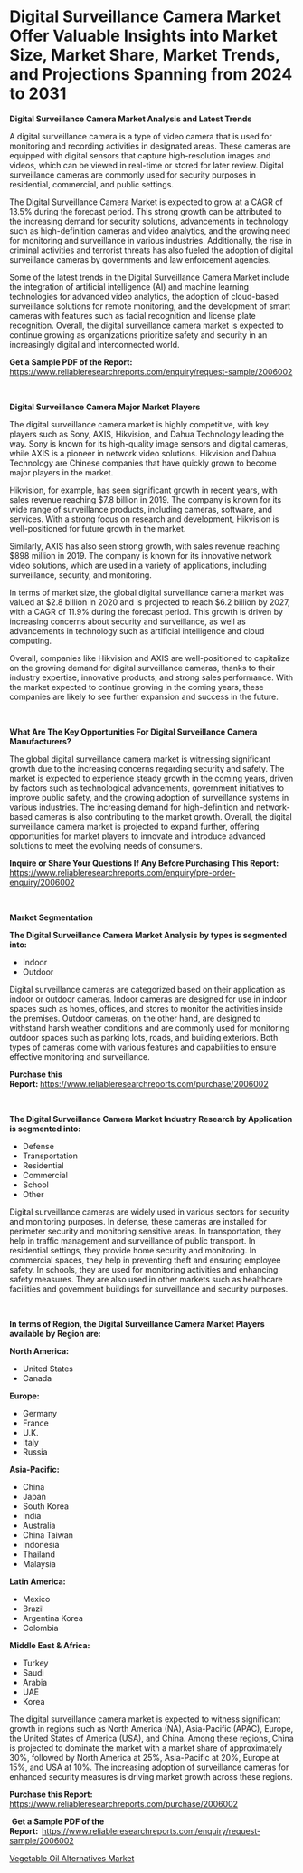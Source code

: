 <p><h1>Digital Surveillance Camera Market Offer Valuable Insights into Market Size, Market Share, Market Trends, and Projections Spanning from 2024 to 2031</h1></p><p><strong>Digital Surveillance Camera Market Analysis and Latest Trends</strong></p>
<p><p>A digital surveillance camera is a type of video camera that is used for monitoring and recording activities in designated areas. These cameras are equipped with digital sensors that capture high-resolution images and videos, which can be viewed in real-time or stored for later review. Digital surveillance cameras are commonly used for security purposes in residential, commercial, and public settings.</p><p>The Digital Surveillance Camera Market is expected to grow at a CAGR of 13.5% during the forecast period. This strong growth can be attributed to the increasing demand for security solutions, advancements in technology such as high-definition cameras and video analytics, and the growing need for monitoring and surveillance in various industries. Additionally, the rise in criminal activities and terrorist threats has also fueled the adoption of digital surveillance cameras by governments and law enforcement agencies.</p><p>Some of the latest trends in the Digital Surveillance Camera Market include the integration of artificial intelligence (AI) and machine learning technologies for advanced video analytics, the adoption of cloud-based surveillance solutions for remote monitoring, and the development of smart cameras with features such as facial recognition and license plate recognition. Overall, the digital surveillance camera market is expected to continue growing as organizations prioritize safety and security in an increasingly digital and interconnected world.</p></p>
<p><strong>Get a Sample PDF of the Report:&nbsp;</strong> <a href="https://www.reliableresearchreports.com/enquiry/request-sample/2006002">https://www.reliableresearchreports.com/enquiry/request-sample/2006002</a></p>
<p>&nbsp;</p>
<p><strong>Digital Surveillance Camera Major Market Players</strong></p>
<p><p>The digital surveillance camera market is highly competitive, with key players such as Sony, AXIS, Hikvision, and Dahua Technology leading the way. Sony is known for its high-quality image sensors and digital cameras, while AXIS is a pioneer in network video solutions. Hikvision and Dahua Technology are Chinese companies that have quickly grown to become major players in the market.</p><p>Hikvision, for example, has seen significant growth in recent years, with sales revenue reaching $7.8 billion in 2019. The company is known for its wide range of surveillance products, including cameras, software, and services. With a strong focus on research and development, Hikvision is well-positioned for future growth in the market.</p><p>Similarly, AXIS has also seen strong growth, with sales revenue reaching $898 million in 2019. The company is known for its innovative network video solutions, which are used in a variety of applications, including surveillance, security, and monitoring.</p><p>In terms of market size, the global digital surveillance camera market was valued at $2.8 billion in 2020 and is projected to reach $6.2 billion by 2027, with a CAGR of 11.9% during the forecast period. This growth is driven by increasing concerns about security and surveillance, as well as advancements in technology such as artificial intelligence and cloud computing.</p><p>Overall, companies like Hikvision and AXIS are well-positioned to capitalize on the growing demand for digital surveillance cameras, thanks to their industry expertise, innovative products, and strong sales performance. With the market expected to continue growing in the coming years, these companies are likely to see further expansion and success in the future.</p></p>
<p>&nbsp;</p>
<p><strong>What Are The Key Opportunities For Digital Surveillance Camera Manufacturers?</strong></p>
<p><p>The global digital surveillance camera market is witnessing significant growth due to the increasing concerns regarding security and safety. The market is expected to experience steady growth in the coming years, driven by factors such as technological advancements, government initiatives to improve public safety, and the growing adoption of surveillance systems in various industries. The increasing demand for high-definition and network-based cameras is also contributing to the market growth. Overall, the digital surveillance camera market is projected to expand further, offering opportunities for market players to innovate and introduce advanced solutions to meet the evolving needs of consumers.</p></p>
<p><strong>Inquire or Share Your Questions If Any Before Purchasing This Report:</strong> <a href="https://www.reliableresearchreports.com/enquiry/pre-order-enquiry/2006002">https://www.reliableresearchreports.com/enquiry/pre-order-enquiry/2006002</a></p>
<p>&nbsp;</p>
<p><strong>Market Segmentation</strong></p>
<p><strong>The Digital Surveillance Camera Market Analysis by types is segmented into:</strong></p>
<p><ul><li>Indoor</li><li>Outdoor</li></ul></p>
<p><p>Digital surveillance cameras are categorized based on their application as indoor or outdoor cameras. Indoor cameras are designed for use in indoor spaces such as homes, offices, and stores to monitor the activities inside the premises. Outdoor cameras, on the other hand, are designed to withstand harsh weather conditions and are commonly used for monitoring outdoor spaces such as parking lots, roads, and building exteriors. Both types of cameras come with various features and capabilities to ensure effective monitoring and surveillance.</p></p>
<p><strong>Purchase this Report:&nbsp;</strong><a href="https://www.reliableresearchreports.com/purchase/2006002">https://www.reliableresearchreports.com/purchase/2006002</a></p>
<p>&nbsp;</p>
<p><strong>The Digital Surveillance Camera Market Industry Research by Application is segmented into:</strong></p>
<p><ul><li>Defense</li><li>Transportation</li><li>Residential</li><li>Commercial</li><li>School</li><li>Other</li></ul></p>
<p><p>Digital surveillance cameras are widely used in various sectors for security and monitoring purposes. In defense, these cameras are installed for perimeter security and monitoring sensitive areas. In transportation, they help in traffic management and surveillance of public transport. In residential settings, they provide home security and monitoring. In commercial spaces, they help in preventing theft and ensuring employee safety. In schools, they are used for monitoring activities and enhancing safety measures. They are also used in other markets such as healthcare facilities and government buildings for surveillance and security purposes.</p></p>
<p>&nbsp;</p>
<p><strong>In terms of Region, the Digital Surveillance Camera Market Players available by Region are:</strong></p>
<p>
    <p> <strong> North America: </strong>
        <ul>
            <li>United States</li>
            <li>Canada</li>
        </ul>
        </p> 
    <p> <strong> Europe: </strong>
        <ul>
            <li>Germany</li>
            <li>France</li>
            <li>U.K.</li>
            <li>Italy</li>
            <li>Russia</li>
        </ul>
        </p> 
    <p> <strong> Asia-Pacific: </strong>
        <ul>
            <li>China</li>
            <li>Japan</li>
            <li>South Korea</li>
            <li>India</li>
            <li>Australia</li>
            <li>China Taiwan</li>
            <li>Indonesia</li>
            <li>Thailand</li>
            <li>Malaysia</li>
        </ul>
        </p> 
    <p> <strong> Latin America: </strong>
        <ul>
            <li>Mexico</li>
            <li>Brazil</li>
            <li>Argentina Korea</li>
            <li>Colombia</li>
        </ul>
        </p> 
    <p> <strong> Middle East & Africa: </strong>
        <ul>
            <li>Turkey</li>
            <li>Saudi</li>
            <li>Arabia</li>
            <li>UAE</li>
            <li>Korea</li>
        </ul>
    </p>
    </p>
<p><p>The digital surveillance camera market is expected to witness significant growth in regions such as North America (NA), Asia-Pacific (APAC), Europe, the United States of America (USA), and China. Among these regions, China is projected to dominate the market with a market share of approximately 30%, followed by North America at 25%, Asia-Pacific at 20%, Europe at 15%, and USA at 10%. The increasing adoption of surveillance cameras for enhanced security measures is driving market growth across these regions.</p></p>
<p><strong>Purchase this Report: </strong><a href="https://www.reliableresearchreports.com/purchase/2006002">https://www.reliableresearchreports.com/purchase/2006002</a></p>
<p>&nbsp;<strong>Get a Sample PDF of the Report:&nbsp;&nbsp;</strong><a href="https://www.reliableresearchreports.com/enquiry/request-sample/2006002">https://www.reliableresearchreports.com/enquiry/request-sample/2006002</a></p>
<p><strong></strong></p>
<p><p><a href="https://invited-way-688.notion.site/Global-Vegetable-Oil-Alternatives-Market-by-Types-Applications-and-Major-Players-with-Regional-Gr-16e13911d23e4dcca2ca3bc9fa244048">Vegetable Oil Alternatives Market</a></p></p>